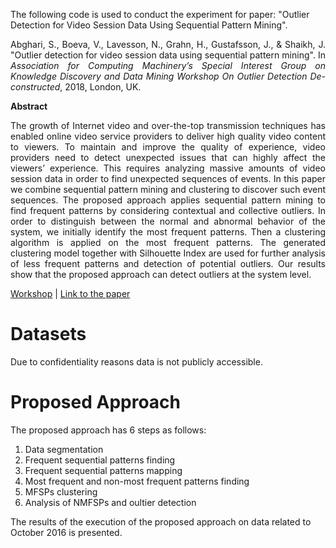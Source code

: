 The following code is used to conduct the experiment for paper: "Outlier Detection for Video Session Data Using Sequential Pattern Mining".

<p align="justify">Abghari, S., Boeva, V., Lavesson, N., Grahn, H., Gustafsson, J., & Shaikh, J. "Outlier detection for video session data using sequential pattern mining". In <i>Association for Computing Machinery’s Special Interest Group on Knowledge Discovery and Data Mining Workshop On Outlier Detection De-constructed</i>, 2018, London, UK.</p>

**Abstract**
<p align="justify">The growth of Internet video and over-the-top transmission techniques has enabled online video service providers to deliver high quality video content to viewers. To maintain and improve the quality of experience, video providers need to detect unexpected issues that can highly affect the viewers’ experience. This requires analyzing massive amounts of video session data in order to find unexpected sequences of events. In this paper we combine sequential pattern mining and clustering to discover such event sequences. The proposed approach applies sequential pattern mining to find frequent patterns by considering contextual and collective outliers. In order to distinguish between the normal and abnormal behavior of the system, we initially identify the most frequent patterns. Then a clustering algorithm is applied on the most frequent patterns. The generated clustering model together with Silhouette Index are used for further analysis of less frequent patterns and detection of potential outliers. Our results show that the proposed approach can detect outliers at the system level.</p>

[Workshop](https://www.andrew.cmu.edu/user/lakoglu/odd/index.html) \| [Link to the paper](https://www.andrew.cmu.edu/user/lakoglu/odd/accepted_papers/ODD_v50_paper_14.pdf)

# Datasets
Due to confidentiality reasons data is not publicly accessible.

# Proposed Approach

The proposed approach has 6 steps as follows:
1. Data segmentation
2. Frequent sequential patterns finding
3. Frequent sequential patterns mapping
4. Most frequent and non-most frequent patterns finding
5. MFSPs clustering
6. Analysis of NMFSPs and oultier detection

The results of the execution of the proposed approach on data related to October 2016 is presented.

